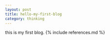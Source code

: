 ```yaml
---
layout: post
title: hello-my-first-blog
category: thinking
---
```

this is my first blog.
{% include references.md %}
